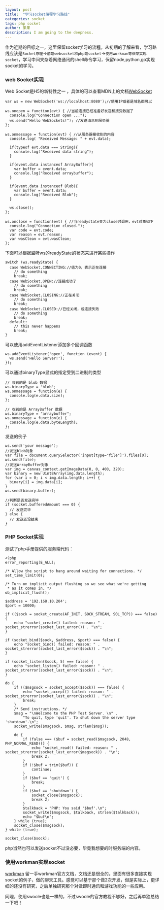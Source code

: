 ```yaml
---
layout: post
title:  "学习socket编程学习路线"
categories: socket
tags: php socket
author: 果果
description: I am going to the deepness.
---
```


作为近期的目标之一，这里保留socket学习的流程。从初期的了解来看，学习路线应该是`Socket原理`->`前端websocket和php端socket`->`使用workman等框架实现socket`，学习中间夹杂着网络通讯的shell命令学习，保留node,python,go实现socket的学习。

### web Socket实现

Web Socket是H5的新特性之一 ，具体的可以查看MDN上的文档[WebSocket](https://developer.mozilla.org/zh-CN/docs/Web/API/WebSocket)

    var ws = new WebSocket('ws://localhost:8080');//使用IP或者是域名都可以

    ws.onopen = function(evt) { //当前连接已经准备好发送和接受数据了
      console.log("Connection open ..."); 
      ws.send("Hello WebSockets!"); //发送消息到服务器
    };

    ws.onmessage = function(evt) { //从服务器接收到的内容
      console.log( "Received Message: " + evt.data);
      
      if(typeof evt.data === String){
        console.log("Received data string");
      }
    
      if(event.data instanceof ArrayBuffer){
        var buffer = event.data;
        console.log("Received arraybuffer");
      }

      if(event.data instanceof Blob){
        var buffer = event.data;
        console.log("Received Blob");
      }
    
      ws.close();
    };

    ws.onclose = function(evt) { //当readystate变为close时调用，evt对象如下
      console.log("Connection closed.");
      var code = evt.code;
      var reason = evt.reason;
      var wasClean = evt.wasClean;
    };

下面可以根据监听ws的readyState的状态来进行某些操作

    switch (ws.readyState) {
      case WebSocket.CONNECTING://值为0，表示正在连接
        // do something
        break;
      case WebSocket.OPEN://连接成功了
        // do something
        break;
      case WebSocket.CLOSING://正在关闭
        // do something
        break;
      case WebSocket.CLOSED://已经关闭，或连接失败
        // do something
        break;
      default:
        // this never happens
        break;
    }

可以使用addEventListener添加多个回调函数

    ws.addEventListener('open', function (event) {
      ws.send('Hello Server!');
    });

可以通过binaryType显式的指定受到二进制的类型

    // 收到的是 blob 数据
    ws.binaryType = "blob";
    ws.onmessage = function(e) {
      console.log(e.data.size);
    };

    // 收到的是 ArrayBuffer 数据
    ws.binaryType = "arraybuffer";
    ws.onmessage = function(e) {
      console.log(e.data.byteLength);
    };

发送的例子
    
    ws.send('your message');
    //发送blob对象
    var file = document.querySelector('input[type="file"]').files[0];
    ws.send(file);
    //发送ArrayBuffer对象
    var img = canvas_context.getImageData(0, 0, 400, 320);
    var binary = new Uint8Array(img.data.length);
    for (var i = 0; i < img.data.length; i++) {
      binary[i] = img.data[i];
    }
    ws.send(binary.buffer);
    
    //判断是否发送完毕
    if (socket.bufferedAmount === 0) {
      // 发送完毕
    } else {
      // 发送还没结束
    }

### PHP Socket实现

测试了php手册提供的服务端代码：

    <?php
    error_reporting(E_ALL);

    /* Allow the script to hang around waiting for connections. */
    set_time_limit(0);

    /* Turn on implicit output flushing so we see what we're getting
     * as it comes in. */
    ob_implicit_flush();

    $address = '192.168.10.204';
    $port = 10000;

    if (($sock = socket_create(AF_INET, SOCK_STREAM, SOL_TCP)) === false) {
        echo "socket_create() failed: reason: " . socket_strerror(socket_last_error()) . "\n";
    }

    if (socket_bind($sock, $address, $port) === false) {
        echo "socket_bind() failed: reason: " . socket_strerror(socket_last_error($sock)) . "\n";
    }

    if (socket_listen($sock, 5) === false) {
        echo "socket_listen() failed: reason: " . socket_strerror(socket_last_error($sock)) . "\n";
    }

    do {
        if (($msgsock = socket_accept($sock)) === false) {
            echo "socket_accept() failed: reason: " . socket_strerror(socket_last_error($sock)) . "\n";
            break;
        }
        /* Send instructions. */
        $msg = "\nWelcome to the PHP Test Server. \n" .
            "To quit, type 'quit'. To shut down the server type 'shutdown'.\n";
        socket_write($msgsock, $msg, strlen($msg));

        do {
            if (false === ($buf = socket_read($msgsock, 2048, PHP_NORMAL_READ))) {
                echo "socket_read() failed: reason: " . socket_strerror(socket_last_error($msgsock)) . "\n";
                break 2;
            }
            if (!$buf = trim($buf)) {
                continue;
            }
            if ($buf == 'quit') {
                break;
            }
            if ($buf == 'shutdown') {
                socket_close($msgsock);
                break 2;
            }
            $talkback = "PHP: You said '$buf'.\n";
            socket_write($msgsock, $talkback, strlen($talkback));
            echo "$buf\n";
        } while (true);
        socket_close($msgsock);
    } while (true);

    socket_close($sock);

php当然也可以发送socket不过没必要，毕竟我想要的时服务端的内容。

### 使用workman实现socket

[workman](https://www.workerman.net/) 留一手workman官方文档，文档还是很全的，里面有很多直接实现socket的例子，做的聊天工具。感觉可以基于那个做2次开发，但是实际上，更详细的还没有研究，之后单独研究那个对做即时通讯和游戏功能的一些应用。

同理，使用swoole也是一样的，不过swoole的官方教程不够好，之后再单独总结一下吧！